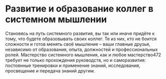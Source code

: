 # Развитие и образование коллег в системном мышлении

Становясь на путь системного развития, вы так или иначе придёте к тому, что будете образовывать своих коллег. Те из них, кто не боится сложности и готов менять своё мышление – ваши главные друзья, независимо от образования, опыта, должностей и профессиональных ролей. Мастерство системного мышления, как и любое мастерство472 требует не только прохождения руководств, но и саморазвития: постоянные тренировки и применение знаний, исследования, просвещение и передача знаний другим.
